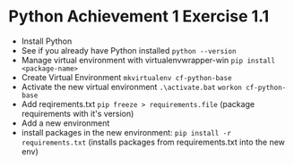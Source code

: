 # Python Achievement 1 Exercise 1.1

- Install Python
- See if you already have Python installed `python --version`
- Manage virtual environment with virtualenvwrapper-win `pip install <package-name>`
- Create Virtual Environment `mkvirtualenv cf-python-base`
- Activate the new virtual environment `.\activate.bat` `workon cf-python-base`
- Add reqirements.txt `pip freeze > requirements.file`
  (package requirements with it's version)
- Add a new environment
- install packages in the new environment:
  `pip install -r requirements.txt` (installs packages from requirements.txt into the new env)
